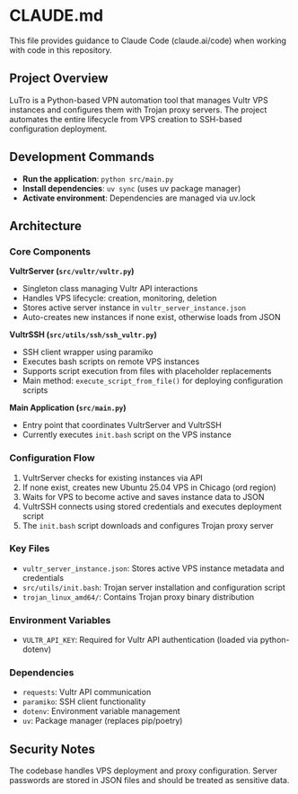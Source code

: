 # CLAUDE.md

This file provides guidance to Claude Code (claude.ai/code) when working with code in this repository.

## Project Overview

LuTro is a Python-based VPN automation tool that manages Vultr VPS instances and configures them with Trojan proxy servers. The project automates the entire lifecycle from VPS creation to SSH-based configuration deployment.

## Development Commands

- **Run the application**: `python src/main.py`
- **Install dependencies**: `uv sync` (uses uv package manager)
- **Activate environment**: Dependencies are managed via uv.lock

## Architecture

### Core Components

**VultrServer (`src/vultr/vultr.py`)**
- Singleton class managing Vultr API interactions
- Handles VPS lifecycle: creation, monitoring, deletion
- Stores active server instance in `vultr_server_instance.json`
- Auto-creates new instances if none exist, otherwise loads from JSON

**VultrSSH (`src/utils/ssh/ssh_vultr.py`)**
- SSH client wrapper using paramiko
- Executes bash scripts on remote VPS instances
- Supports script execution from files with placeholder replacements
- Main method: `execute_script_from_file()` for deploying configuration scripts

**Main Application (`src/main.py`)**
- Entry point that coordinates VultrServer and VultrSSH
- Currently executes `init.bash` script on the VPS instance

### Configuration Flow

1. VultrServer checks for existing instances via API
2. If none exist, creates new Ubuntu 25.04 VPS in Chicago (ord region)
3. Waits for VPS to become active and saves instance data to JSON
4. VultrSSH connects using stored credentials and executes deployment script
5. The `init.bash` script downloads and configures Trojan proxy server

### Key Files

- `vultr_server_instance.json`: Stores active VPS instance metadata and credentials
- `src/utils/init.bash`: Trojan server installation and configuration script
- `trojan_linux_amd64/`: Contains Trojan proxy binary distribution

### Environment Variables

- `VULTR_API_KEY`: Required for Vultr API authentication (loaded via python-dotenv)

### Dependencies

- `requests`: Vultr API communication
- `paramiko`: SSH client functionality  
- `dotenv`: Environment variable management
- `uv`: Package manager (replaces pip/poetry)

## Security Notes

The codebase handles VPS deployment and proxy configuration. Server passwords are stored in JSON files and should be treated as sensitive data.